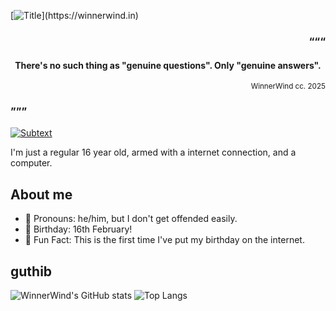 [![Title](https://readme-typing-svg.demolab.com?font=Doto&weight=800&size=30&duration=1000&pause=1000&color=458588&repeat=false&width=435&height=50&lines=Hi%2C+I'm+WinnerWind.)](https://winnerwind.in)

<h3><p align="right">“““</p></h3>
<h4><p align="center">There's no such thing as "genuine questions". Only "genuine answers".</p></h4>
<sub><p align="right">WinnerWind cc. 2025</p></sub>
<h3>”””</h3>

<a href="https://winnerwind.in"><img src="https://readme-typing-svg.demolab.com?font=Doto&weight=900&duration=2000&pause=2500&color=689D6A&vCenter=true&random=true&width=500&lines=No%2C+I'm+not+an+anime+girl.;What+is+love%3F;Syntax+Error!;hatsune+mike;Change+the+world+or+die+trying.;void+main()+%7B+print(%22stupid%22)+%7D;Made+in+India." alt="Subtext" /></a>

I'm just a regular 16 year old, armed with a internet connection, and a computer.
## About me
- 🫥 Pronouns: he/him, but I don't get offended easily.
- 🎂 Birthday: 16th February!
- 🍄 Fun Fact: This is the first time I've put my birthday on the internet.

## guthib
![WinnerWind's GitHub stats](https://github-readme-stats.vercel.app/api?username=winnerwind&theme=gruvbox&include_all_commits=true)
![Top Langs](https://github-readme-stats.vercel.app/api/top-langs/?username=winnerwind&layout=compact&theme=gruvbox)

<!--
**WinnerWind/WinnerWind** is a ✨ _special_ ✨ repository because its `README.md` (this file) appears on your GitHub profile.

Here are some ideas to get you started:

- 🔭 I’m currently working on ...
- 🌱 I’m currently learning ...
- 👯 I’m looking to collaborate on ...
- 🤔 I’m looking for help with ...
- 💬 Ask me about ...
- 📫 How to reach me: ...
- 😄 Pronouns: ...
- ⚡ Fun fact: ...
-->
